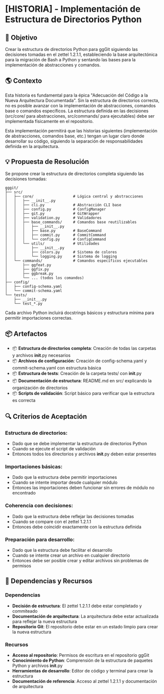 # [HISTORIA] - Implementación de Estructura de Directorios Python

## 🎯 Objetivo

Crear la estructura de directorios Python para ggGit siguiendo las decisiones tomadas en el zettel 1.2.1.1, estableciendo la base arquitectónica para la migración de Bash a Python y sentando las bases para la implementación de abstracciones y comandos.

## 🌎 Contexto

Esta historia es fundamental para la épica "Adecuación del Código a la Nueva Arquitectura Documentada". Sin la estructura de directorios correcta, no es posible avanzar con la implementación de abstracciones, comandos base o comandos específicos. La estructura definida en las decisiones (src/core/ para abstracciones, src/commands/ para ejecutables) debe ser implementada físicamente en el repositorio.

Esta implementación permitirá que las historias siguientes (implementación de abstracciones, comandos base, etc.) tengan un lugar claro donde desarrollar su código, siguiendo la separación de responsabilidades definida en la arquitectura.

## 💡 Propuesta de Resolución

Se propone crear la estructura de directorios completa siguiendo las decisiones tomadas:

```
gggit/
├── src/
│   ├── core/                  # Lógica central y abstracciones
│   │   ├── __init__.py
│   │   ├── cli.py             # Abstracción CLI base
│   │   ├── config.py          # ConfigManager
│   │   ├── git.py             # GitWrapper
│   │   ├── validation.py      # Validadores
│   │   ├── base_commands/     # Comandos base reutilizables
│   │   │   ├── __init__.py
│   │   │   ├── base.py        # BaseCommand
│   │   │   ├── commit.py      # CommitCommand
│   │   │   └── config.py      # ConfigCommand
│   │   └── utils/             # Utilidades
│   │       ├── __init__.py
│   │       ├── colors.py      # Sistema de colores
│   │       └── logging.py     # Sistema de logging
│   └── commands/              # Comandos específicos ejecutables
│       ├── ggfeat.py
│       ├── ggfix.py
│       ├── ggbreak.py
│       └── ... (todos los comandos)
├── config/
│   ├── config-schema.yaml
│   └── commit-schema.yaml
└── tests/
    ├── __init__.py
    └── test_*.py
```

Cada archivo Python incluirá docstrings básicos y estructura mínima para permitir importaciones correctas.

## 📦 Artefactos

- 📦 **Estructura de directorios completa**: Creación de todas las carpetas y archivos __init__.py necesarios
- 📦 **Archivos de configuración**: Creación de config-schema.yaml y commit-schema.yaml con estructura básica
- 📦 **Estructura de tests**: Creación de la carpeta tests/ con __init__.py
- 📦 **Documentación de estructura**: README.md en src/ explicando la organización de directorios
- 📦 **Scripts de validación**: Script básico para verificar que la estructura es correcta

## 🔍 Criterios de Aceptación

### Estructura de directorios:
- Dado que se debe implementar la estructura de directorios Python
- Cuando se ejecute el script de validación
- Entonces todos los directorios y archivos __init__.py deben estar presentes

### Importaciones básicas:
- Dado que la estructura debe permitir importaciones
- Cuando se intente importar desde cualquier módulo
- Entonces las importaciones deben funcionar sin errores de módulo no encontrado

### Coherencia con decisiones:
- Dado que la estructura debe reflejar las decisiones tomadas
- Cuando se compare con el zettel 1.2.1.1
- Entonces debe coincidir exactamente con la estructura definida

### Preparación para desarrollo:
- Dado que la estructura debe facilitar el desarrollo
- Cuando se intente crear un archivo en cualquier directorio
- Entonces debe ser posible crear y editar archivos sin problemas de permisos

## 🔗 Dependencias y Recursos

### Dependencias

- **Decisión de estructura**: El zettel 1.2.1.1 debe estar completado y commiteado
- **Documentación de arquitectura**: La arquitectura debe estar actualizada para reflejar la nueva estructura
- **Repositorio Git**: El repositorio debe estar en un estado limpio para crear la nueva estructura

### Recursos

- **Acceso al repositorio**: Permisos de escritura en el repositorio ggGit
- **Conocimiento de Python**: Comprensión de la estructura de paquetes Python y archivos __init__.py
- **Herramientas de desarrollo**: Editor de código y terminal para crear la estructura
- **Documentación de referencia**: Acceso al zettel 1.2.1.1 y documentación de arquitectura
